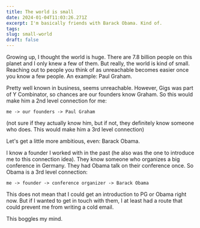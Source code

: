 ```yaml
---
title: The world is small
date: 2024-01-04T11:03:26.271Z
excerpt: I'm basically friends with Barack Obama. Kind of.
tags: 
slug: small-world
draft: false
---
```


Growing up, I thought the world is huge. There are 7.8 billion people on this planet and I only knew a few of them. But really, the world is kind of small. Reaching out to people you think of as unreachable becomes easier once you know a few people. An example: Paul Graham.

Pretty well known in business, seems unreachable. However, Gigs was part of Y Combinator, so chances are our founders know Graham. So this would make him a 2nd level connection for me:

`me -> our founders -> Paul Graham`

(not sure if they actually know him, but if not, they definitely know someone who does. This would make him a 3rd level connection)

Let's get a little more ambitious, even: Barack Obama.

I know a founder I worked with in the past (he also was the one to introduce me to this connection idea). They know someone who organizes a big conference in Germany. They had Obama talk on their conference once. So Obama is a 3rd level connection:

`me -> founder -> conference organizer -> Barack Obama`

This does not mean that I could get an introduction to PG or Obama right now. But if I wanted to get in touch with them, I at least had a route that could prevent me from writing a cold email.

This boggles my mind.